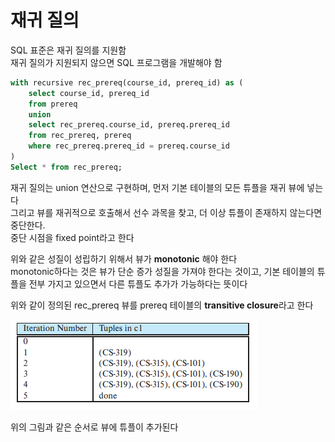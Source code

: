 # 재귀 질의

SQL 표준은 재귀 질의를 지원함  
재귀 질의가 지원되지 않으면 SQL 프로그램을 개발해야 함 

```sql
with recursive rec_prereq(course_id, prereq_id) as (
	select course_id, prereq_id 
    from prereq 
    union 
    select rec_prereq.course_id, prereq.prereq_id
    from rec_prereq, prereq 
    where rec_prereq.prereq_id = prereq.course_id
)
Select * from rec_prereq;
```

재귀 질의는 union 연산으로 구현하며, 먼저 기본 테이블의 모든 튜플을 재귀 뷰에 넣는다  
그리고 뷰를 재귀적으로 호출해서 선수 과목을 찾고, 더 이상 튜플이 존재하지 않는다면 중단한다.  
중단 시점을 fixed point라고 한다

위와 같은 성질이 성립하기 위해서 뷰가 **monotonic** 해야 한다  
monotonic하다는 것은 뷰가 단순 증가 성질을 가져야 한다는 것이고, 기본 테이블의 튜플을 전부 가지고 있으면서 다른 튜플도 추가가 가능하다는 뜻이다

위와 같이 정의된 rec_prereq 뷰를 prereq 테이블의 **transitive closure**라고 한다

<img src="recursive view.png">

위의 그림과 같은 순서로 뷰에 튜플이 추가된다
